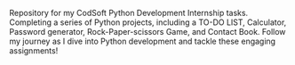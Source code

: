 Repository for my CodSoft Python Development Internship tasks. Completing a series of Python projects, including a TO-DO LIST, Calculator, Password generator,
Rock-Paper-scissors Game, and Contact Book. Follow my journey as I dive into Python development and tackle these engaging assignments!

